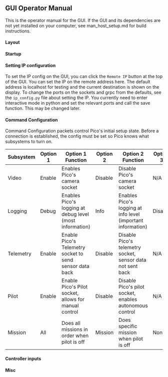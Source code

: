 ## GUI Operator Manual

This is the operator manual for the GUI. If the GUI and its dependencies are not yet installed on your computer, see man_host_setup.md for build instructions.

#### Layout

#### Startup

#### Setting IP configuration
To set the IP config on the GUI, you can click the `Remote IP` button at the top of the GUI. You can set the IP on the remote address here. The default address is localhost for testing and the current destination is shown on the display. To change the ports on the sockets and grpc from the defaults, see the `ip_config.py` file about setting the IP. You currently need to enter interactive mode in python and set the relevant ports and call the save function. This may be changed later.

#### Command Configuration
Command Configuration packets control Pico's initial setup state. Before a connection is established, the config must be set so Pico knows what subsystems to turn on. 

Subsystem | Option 1 | Option 1 Function | Option 2 | Option 2 Function | Option 3 | Option 3 Function
------------- | ------------- | ------------- | ------------- | ------------- | ------------- | ------------- 
Video | Enable | Enables Pico's camera socket | Disable | Disable Pico's camera socket | N/A | N/A
Logging | Debug | Enables Pico's logging at debug level (most information) | Info | Enables Pico's logging at info level (important information) | Disable | Disables Pico's logging socket
Telemetry | Enable | Enable Pico's Telemetry socket to send sensor data back | Disable | Disable Pico's telemetry socket, sensor data not sent back | N/A | N/A
Pilot | Enable | Enable Pico's Pilot socket, allows for manual control | Disable | Disable Pico's pilot socket, enables autonomous control | N/A | N/A
Mission | All | Does all missions in order when pilot is off | Mission | Does specific mission when pilot is off | None | Does no missions

#### Controller inputs

#### Misc

